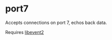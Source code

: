 port7
=====

Accepts connections on port 7, echos back data.

Requires [libevent2](http://libevent.org/ "libevent - an event notification library")
